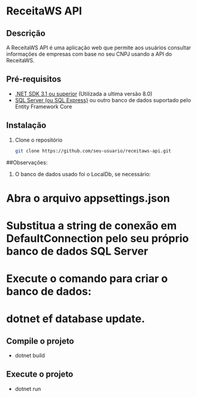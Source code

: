 # ReceitaWS API

## Descrição
A ReceitaWS API é uma aplicação web que permite aos usuários consultar informações de empresas com base no seu CNPJ usando a API do ReceitaWS.

## Pré-requisitos
- [.NET SDK 3.1 ou superior](https://dotnet.microsoft.com/download) (Utilizada a ultima versão 8.0)
- [SQL Server (ou SQL Express)](https://www.microsoft.com/pt-br/sql-server/sql-server-downloads) ou outro banco de dados suportado pelo Entity Framework Core

## Instalação
1. Clone o repositório
   ```sh
   git clone https://github.com/seu-usuario/receitaws-api.git

##Observações:

1. O banco de dados usado foi o LocalDb, se necessário:
# Abra o arquivo appsettings.json
# Substitua a string de conexão em DefaultConnection pelo seu próprio banco de dados SQL Server
# Execute o comando para criar o banco de dados:
# dotnet ef database update.


## Compile o projeto
- dotnet build

## Execute o projeto
- dotnet run
